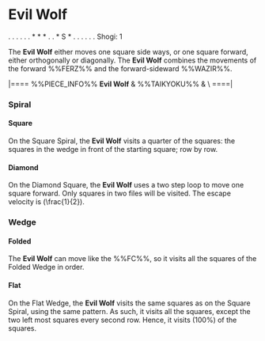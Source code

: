 # Evil Wolf

<div class = "movement">
. . . . .
. * * * .
. * S * .
. . . . .
Shogi: 1
</div>

The **Evil Wolf** either moves one square side ways, or one square
forward, either orthogonally or diagonally. The **Evil Wolf** 
combines the movements of the forward %%FERZ%% and the
forward-sideward %%WAZIR%%.

|====
%%PIECE_INFO%%
  **Evil Wolf**
& %%TAIKYOKU%%
& \\
====|
     
### Spiral

#### Square

On the Square Spiral, the **Evil Wolf** visits a quarter of the squares:
the squares in the wedge in front of the starting square; row by row.

#### Diamond

On the Diamond Square, the **Evil Wolf** uses a two step loop to move
one square forward. Only squares in two files will be visited. The
escape velocity is \(\frac{1}{2}\).

### Wedge

#### Folded

The **Evil Wolf** can move like the %%FC%%, so it visits all the
squares of the Folded Wedge in order.

#### Flat

On the Flat Wedge, the **Evil Wolf** visits the same squares as on
the Square Spiral, using the same pattern. As such, it visits all
the squares, except the two left most squares every second row.
Hence, it visits \(100\%\) of the squares.
